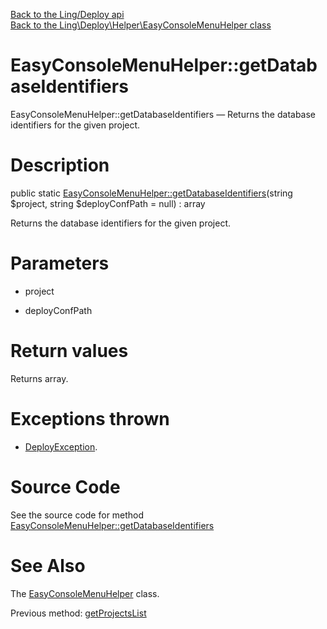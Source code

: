 [Back to the Ling/Deploy api](https://github.com/lingtalfi/Deploy/blob/master/doc/api/Ling/Deploy.md)<br>
[Back to the Ling\Deploy\Helper\EasyConsoleMenuHelper class](https://github.com/lingtalfi/Deploy/blob/master/doc/api/Ling/Deploy/Helper/EasyConsoleMenuHelper.md)


EasyConsoleMenuHelper::getDatabaseIdentifiers
================



EasyConsoleMenuHelper::getDatabaseIdentifiers — Returns the database identifiers for the given project.




Description
================


public static [EasyConsoleMenuHelper::getDatabaseIdentifiers](https://github.com/lingtalfi/Deploy/blob/master/doc/api/Ling/Deploy/Helper/EasyConsoleMenuHelper/getDatabaseIdentifiers.md)(string $project, string $deployConfPath = null) : array




Returns the database identifiers for the given project.




Parameters
================


- project

    

- deployConfPath

    


Return values
================

Returns array.


Exceptions thrown
================

- [DeployException](https://github.com/lingtalfi/Deploy/blob/master/doc/api/Ling/Deploy/Exception/DeployException.md).&nbsp;







Source Code
===========
See the source code for method [EasyConsoleMenuHelper::getDatabaseIdentifiers](https://github.com/lingtalfi/Deploy/blob/master/Helper/EasyConsoleMenuHelper.php#L49-L73)


See Also
================

The [EasyConsoleMenuHelper](https://github.com/lingtalfi/Deploy/blob/master/doc/api/Ling/Deploy/Helper/EasyConsoleMenuHelper.md) class.

Previous method: [getProjectsList](https://github.com/lingtalfi/Deploy/blob/master/doc/api/Ling/Deploy/Helper/EasyConsoleMenuHelper/getProjectsList.md)<br>

